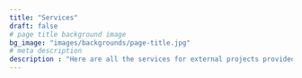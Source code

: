 ```yaml
---
title: "Services"
draft: false
# page title background image
bg_image: "images/backgrounds/page-title.jpg"
# meta description
description : "Here are all the services for external projects provided by our pool of experts."
---
```

